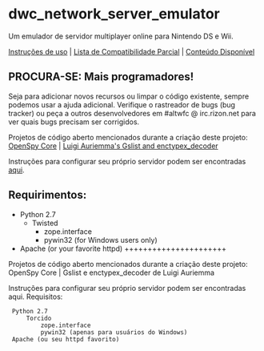 dwc_network_server_emulator   
===========================
Um emulador de servidor multiplayer online para Nintendo DS e Wii.

[Instruções de uso](https://github.com/polaris-/dwc_network_server_emulator/wiki) | [Lista de Compatibilidade Parcial](https://github.com/polaris-/dwc_network_server_emulator/wiki/Compatibility) | [Conteúdo Disponível](https://github.com/polaris-/dwc_network_server_emulator/wiki/Nintendo-DS-Download-Content)

PROCURA-SE: Mais programadores!
-------------------------------
Seja para adicionar novos recursos ou limpar o código existente, sempre podemos usar a ajuda adicional. Verifique o rastreador de bugs (bug tracker) ou peça a outros desenvolvedores em #altwfc @ irc.rizon.net para ver quais bugs precisam ser corrigidos.

Projetos de código aberto mencionados durante a criação deste projeto: [OpenSpy Core](https://github.com/sfcspanky/Openspy-Core/) | [Luigi Auriemma's Gslist and enctypex_decoder](http://aluigi.altervista.org/papers.htm)

Instruções para configurar seu próprio servidor podem ser encontradas [aqui](https://github.com/laetemn/dwc_network_server_emulator/wiki/Configurando-um-Servidor-Usando-uma-Nova-Instala%C3%A7%C3%A3o-do-Linux).

Requirimentos:
--------------
- Python 2.7
   - Twisted
     - zope.interface
     - pywin32 (for Windows users only)
 - Apache (or your favorite httpd)
++++++++++++++++++++++

Projetos de código aberto mencionados durante a criação deste projeto: OpenSpy Core | Gslist e enctypex_decoder de Luigi Auriemma

Instruções para configurar seu próprio servidor podem ser encontradas aqui.
Requisitos:

     Python 2.7
         Torcido
             zope.interface
             pywin32 (apenas para usuários do Windows)
     Apache (ou seu httpd favorito)
